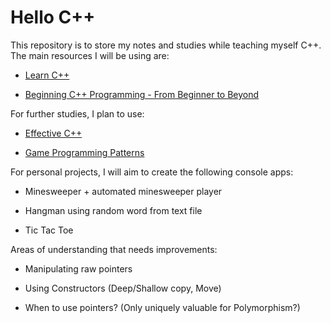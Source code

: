 # Hello C++

This repository is to store my notes and studies while teaching myself C++. The main resources I will be using are:

- [Learn C++](https://www.learncpp.com/)

- [Beginning C++ Programming - From Beginner to Beyond](https://www.udemy.com/course/beginning-c-plus-plus-programming/)

For further studies, I plan to use:

- [Effective C++](https://www.amazon.co.uk/Effective-Specific-Programs-Professional-Computing/dp/0321334876)

- [Game Programming Patterns](https://www.amazon.co.uk/Game-Programming-Patterns-Robert-Nystrom/dp/0990582906/ref=sr_1_1?crid=25WF7C1QZ245L&keywords=Game+Programming+patterns&qid=1655414855&s=books&sprefix=game+programming+patterns%2Cstripbooks%2C63&sr=1-1)

For personal projects, I will aim to create the following console apps:

- Minesweeper + automated minesweeper player

- Hangman using random word from text file

- Tic Tac Toe 

Areas of understanding that needs improvements:

- Manipulating raw pointers

- Using Constructors (Deep/Shallow copy, Move)

- When to use pointers? (Only uniquely valuable for Polymorphism?)
